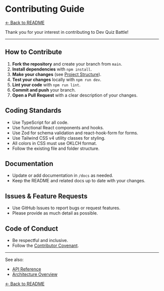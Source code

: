 # Contributing Guide

[← Back to README](../README.md)

Thank you for your interest in contributing to Dev Quiz Battle!

---

## How to Contribute

1. **Fork the repository** and create your branch from `main`.
2. **Install dependencies** with `npm install`.
3. **Make your changes** (see [Project Structure](../README.md#project-structure)).
4. **Test your changes** locally with `npm run dev`.
5. **Lint your code** with `npm run lint`.
6. **Commit and push** your branch.
7. **Open a Pull Request** with a clear description of your changes.

## Coding Standards

- Use TypeScript for all code.
- Use functional React components and hooks.
- Use Zod for schema validation and react-hook-form for forms.
- Use Tailwind CSS v4 utility classes for styling.
- All colors in CSS must use OKLCH format.
- Follow the existing file and folder structure.

## Documentation

- Update or add documentation in `/docs` as needed.
- Keep the README and related docs up to date with your changes.

## Issues & Feature Requests

- Use GitHub Issues to report bugs or request features.
- Please provide as much detail as possible.

## Code of Conduct

- Be respectful and inclusive.
- Follow the [Contributor Covenant](https://www.contributor-covenant.org/).

---

See also:

- [API Reference](./api.md)
- [Architecture Overview](./architecture.md)

[← Back to README](../README.md)
